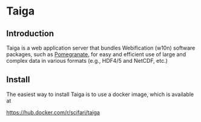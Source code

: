 # Taiga

## Introduction

Taiga is a web application server that bundles Webification (w10n) software packages, such as [Pomegranate](https://github.com/scifari/pomegranate), for easy and efficient use of large and complex data in various formats (e.g., HDF4/5 and NetCDF, etc.)

## Install

The easiest way to install Taiga is to use a docker image, which is available at

https://hub.docker.com/r/scifari/taiga
